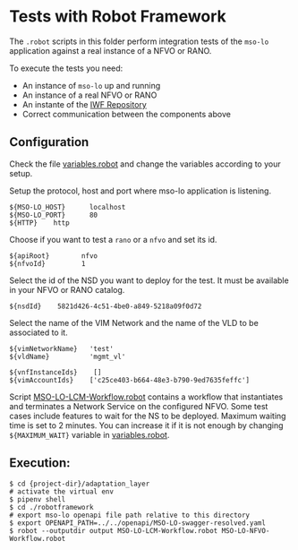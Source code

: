# Tests with Robot Framework

The `.robot` scripts in this folder perform integration tests of the `mso-lo` application
against a real instance of a NFVO or RANO.

To execute the tests you need:

- An instance of `mso-lo` up and running
- An instance of a real NFVO or RANO
- An instante of the [IWF Repository](https://github.com/5GEVE/iwf-repository)
- Correct communication between the components above

## Configuration

Check the file [variables.robot](./environment/variables.robot) and change the variables according
to your setup.

Setup the protocol, host and port where mso-lo application is listening.

```
${MSO-LO_HOST}      localhost
${MSO-LO_PORT}      80
${HTTP}    http
```

Choose if you want to test a `rano` or a `nfvo` and set its id.

```
${apiRoot}        nfvo
${nfvoId}         1
```

Select the id of the NSD you want to deploy for the test.
It must be available in your NFVO or RANO catalog.

```
${nsdId}    5821d426-4c51-4be0-a849-5218a09f0d72
```

Select the name of the VIM Network and the name of the VLD to be associated to it.

```
${vimNetworkName}   'test'
${vldName}          'mgmt_vl'
```

```
${vnfInstanceIds}    []
${vimAccountIds}    ['c25ce403-b664-48e3-b790-9ed7635feffc']
```

Script [MSO-LO-LCM-Workflow.robot](./MSO-LO-LCM-Workflow.robot) contains a workflow that
instantiates and terminates a Network Service on the configured NFVO.
Some test cases include features to wait for the NS to be deployed. Maximum waiting time is set to
2 minutes. You can increase it if it is not enough by changing `${MAXIMUM_WAIT}` variable in
[variables.robot](./environment/variables.robot).

## Execution:

```shell script
$ cd {project-dir}/adaptation_layer
# activate the virtual env
$ pipenv shell
$ cd ./robotframework
# export mso-lo openapi file path relative to this directory
$ export OPENAPI_PATH=../../openapi/MSO-LO-swagger-resolved.yaml
$ robot --outputdir output MSO-LO-LCM-Workflow.robot MSO-LO-NFVO-Workflow.robot
```
